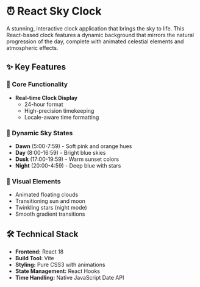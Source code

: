 # ⏰ React Sky Clock

A stunning, interactive clock application that brings the sky to life. This React-based clock features a dynamic background that mirrors the natural progression of the day, complete with animated celestial elements and atmospheric effects.

## ✨ Key Features

### 🎯 Core Functionality
- **Real-time Clock Display**
  - 24-hour format
  - High-precision timekeeping
  - Locale-aware time formatting

### 🌈 Dynamic Sky States
- **Dawn** (5:00-7:59) - Soft pink and orange hues
- **Day** (8:00-16:59) - Bright blue skies
- **Dusk** (17:00-19:59) - Warm sunset colors
- **Night** (20:00-4:59) - Deep blue with stars

### 🎨 Visual Elements
- Animated floating clouds
- Transitioning sun and moon
- Twinkling stars (night mode)
- Smooth gradient transitions

## 🛠️ Technical Stack

- **Frontend:** React 18
- **Build Tool:** Vite
- **Styling:** Pure CSS3 with animations
- **State Management:** React Hooks
- **Time Handling:** Native JavaScript Date API
